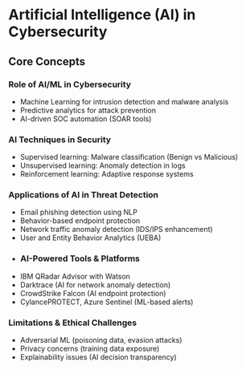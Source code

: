 # Artificial Intelligence (AI) in Cybersecurity

## Core Concepts

### Role of AI/ML in Cybersecurity
- Machine Learning for intrusion detection and malware analysis  
- Predictive analytics for attack prevention  
- AI-driven SOC automation (SOAR tools)  

### AI Techniques in Security
- Supervised learning: Malware classification (Benign vs Malicious)  
- Unsupervised learning: Anomaly detection in logs  
- Reinforcement learning: Adaptive response systems  

### Applications of AI in Threat Detection
- Email phishing detection using NLP
- Behavior-based endpoint protection  
- Network traffic anomaly detection (IDS/IPS enhancement)  
- User and Entity Behavior Analytics (UEBA)
- ### AI-Powered Tools & Platforms
- IBM QRadar Advisor with Watson  
- Darktrace (AI for network anomaly detection)  
- CrowdStrike Falcon (AI endpoint protection)  
- CylancePROTECT, Azure Sentinel (ML-based alerts)  

### Limitations & Ethical Challenges
- Adversarial ML (poisoning data, evasion attacks)  
- Privacy concerns (training data exposure)  
- Explainability issues (AI decision transparency)
